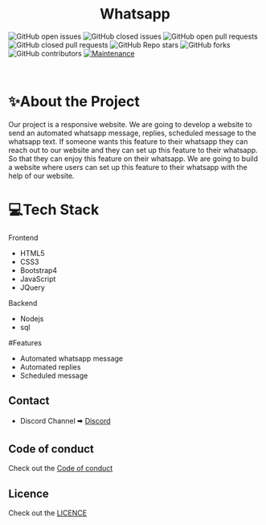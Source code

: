 <h1 align="center"> Whatsapp </h1>

![GitHub open issues](https://img.shields.io/github/issues-raw/saimanoharhm/whatsapp-?color=%23f&logo=Github)
![GitHub closed issues](https://img.shields.io/github/issues-closed-raw/saimanoharhm/whatsapp-?color=%2300&logo=Github)
![GitHub open pull requests](https://img.shields.io/github/issues-pr-raw/saimanoharhm/whatsapp-/pulls?logo=Github)
![GitHub closed pull requests](https://img.shields.io/github/issues-pr-closed-raw/saimanoharhm/whatsapp-?logo=Github)
![GitHub Repo stars](https://img.shields.io/github/stars/saimanoharhm/whatsapp-?color=%233493eb&logo=Github)
![GitHub forks](https://img.shields.io/github/forks/saimanoharhm/whatsapp-?color=%233493eb&label=Forks&logo=Github)
![GitHub contributors](https://img.shields.io/github/contributors/saimanoharhm/whatsapp-?logo=Github)
[![Maintenance](https://img.shields.io/badge/Maintained%3F-yes-green.svg)](https://GitHub.com/Naereen/StrapDown.js/graphs/commit-activity)

<br>


# ✨About the Project
Our project is a responsive website. We are going to develop a website to send an automated whatsapp message, replies, scheduled message to the whatsapp text. If someone wants this feature to their whatsapp they can reach out to our website and they can set up this feature to their whatsapp. So that they can enjoy this feature on their whatsapp.  We are going to build a website where users can set up this feature to their whatsapp with the help of our website.

# 💻Tech Stack

Frontend

- HTML5
- CSS3
- Bootstrap4
- JavaScript
- JQuery

Backend

- Nodejs
- sql

#Features

- Automated whatsapp message
- Automated replies 
- Scheduled message



## Contact  
* Discord Channel 🠮 [Discord](https://discord.gg/hf2PYeNg)  

## Code of conduct 

Check out the [Code of conduct](https://github.com/saimanoharhm/whatsapp-/blob/master/code-of-conduct.md)

## Licence

Check out the [LICENCE](https://github.com/saimanoharhm/whatsapp-/blob/master/LICENSE)
